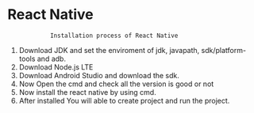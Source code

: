 # React Native
             	Installation process of React Native

1. Download JDK and set the enviroment of jdk, javapath, sdk/platform-tools and adb.
2. Download Node.js LTE
3. Download Android Studio and download the sdk.
4. Now Open the cmd and check all the version is good or not 
5. Now install the react native by using cmd.
6. After installed You will able to create project and run the project.
